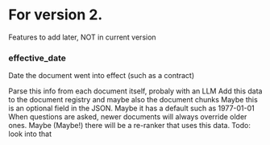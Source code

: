 # For version 2.

Features to add later, NOT in current version


### effective_date

Date the document went into effect (such as a contract)

Parse this info from each document itself, probaly with an LLM
Add this data to the document registry and maybe also the document chunks
Maybe this is an optional field in the JSON. Maybe it has a default such as 1977-01-01
When questions are asked, newer documents will always override older ones.
Maybe (Maybe!) there will be a re-ranker that uses this data. Todo: look into that

